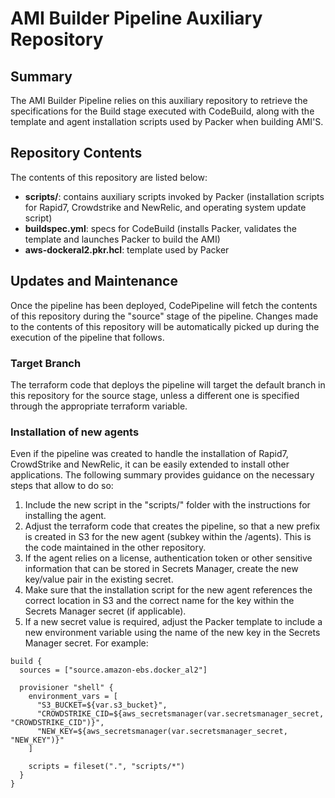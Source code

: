 # AMI Builder Pipeline Auxiliary Repository

## Summary

The AMI Builder Pipeline relies on this auxiliary repository to retrieve the specifications for the Build stage executed with CodeBuild, along with the template and agent installation scripts used by Packer when building AMI'S.

## Repository Contents

The contents of this repository are listed below:
- **scripts/**: contains auxiliary scripts invoked by Packer (installation scripts for Rapid7, Crowdstrike and NewRelic, and operating system update script)
- **buildspec.yml**: specs for CodeBuild (installs Packer, validates the template and launches Packer to build the AMI)
- **aws-dockeral2.pkr.hcl**: template used by Packer

## Updates and Maintenance
Once the pipeline has been deployed, CodePipeline will fetch the contents of this repository during the "source" stage of the pipeline. Changes made to the contents of this repository will be automatically picked up during the execution of the pipeline that follows.

### Target Branch
The terraform code that deploys the pipeline will target the default branch in this repository for the source stage, unless a different one is specified through the appropriate terraform variable.

### Installation of new agents
Even if the pipeline was created to handle the installation of Rapid7, CrowdStrike and NewRelic, it can be easily extended to install other applications. The following summary provides guidance on the necessary steps that allow to do so:

1. Include the new script in the "scripts/" folder with the instructions for installing the agent.
2. Adjust the terraform code that creates the pipeline, so that a new prefix is created in S3 for the new agent (subkey within the /agents). This is the code maintained in the other repository.
3. If the agent relies on a license, authentication token or other sensitive information that can be stored in Secrets Manager, create the new key/value pair in the existing secret.
4. Make sure that the installation script for the new agent references the correct location in S3 and the correct name for the key within the Secrets Manager secret (if applicable).
5. If a new secret value is required, adjust the Packer template to include a new environment variable using the name of the new key in the Secrets Manager secret. For example:
```
build {
  sources = ["source.amazon-ebs.docker_al2"]

  provisioner "shell" {
    environment_vars = [
      "S3_BUCKET=${var.s3_bucket}",
      "CROWDSTRIKE_CID=${aws_secretsmanager(var.secretsmanager_secret, "CROWDSTRIKE_CID")}",
      "NEW_KEY=${aws_secretsmanager(var.secretsmanager_secret, "NEW_KEY")}"
    ]

    scripts = fileset(".", "scripts/*")
  }
}
```